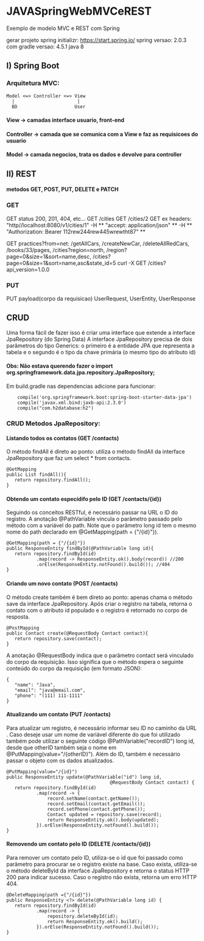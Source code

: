 # JAVASpringWebMVCeREST
Exemplo de modelo MVC e REST com Spring

gerar projeto spring initializr:  https://start.spring.io/
spring versao: 2.0.3
com gradle versao: 4.5.1
java 8

## I) Spring Boot

### Arquitetura MVC:

```
Model <=> Controller <=> View
  |                       |
  BD                     User
```

#### View -> camadas interface usuario, front-end

#### Controller -> camada que se comunica com a View e faz as requisicoes do usuario

#### Model -> camada negocios, trata os dados e devolve para controller


## II) REST
#### metodos GET, POST, PUT, DELETE e PATCH
### GET
GET status 200, 201, 404, etc...
GET /cities 
GET /cities/2
GET ex headers: "http//localhost:8080/v1/cities/1" -H ** "accept: application/json" ** -H
** "Authorization: Bearer 112rew244rew445wrewtht87" **

GET practices?from=net: /getAllCars,   /createNewCar,  /deleteAllRedCars,  /books/33/pages, /cities?region=north,
    /region?page=0&size=1&sort=name,desc,  /cities?page=0&size=1&sort=name,asc&state_id=5
    curl -X GET /cities?api_version=1.0.0

### PUT
PUT payload(corpo da requisicao) UserRequest, UserEntity, UserResponse


## CRUD
 Uma forma fácil de fazer isso é criar uma interface que extende a interface JpaRepository (do Spring Data)
A interface JpaRepository precisa de dois parâmetros do tipo Generics: o primeiro é a entidade JPA que
 representa a tabela e o segundo é o tipo da chave primária (o mesmo tipo do atributo id)

 
#### Obs: Não estava querendo fazer o import org.springframework.data.jpa.repository.JpaRepository;
Em build.gradle nas dependencias adicione para funcionar:

```
	compile('org.springframework.boot:spring-boot-starter-data-jpa')
	compile('javax.xml.bind:jaxb-api:2.3.0')
	compile("com.h2database:h2")
```

### CRUD Metodos JpaRepository:

#### Listando todos os contatos (GET /contacts)
O método findAll é direto ao ponto: utiliza o método findAll da interface JpaRepository que faz um select * from contacts.
```
@GetMapping
public List findAll(){
   return repository.findAll();
}
```

#### Obtendo um contato especídifo pelo ID (GET /contacts/{id})
Seguindo os conceitos RESTful, é necessário passar na URL o ID do registro. A anotação @PathVariable vincula 
o parâmetro passado pelo método com a variável do path. Note que o parâmetro long id tem o mesmo nome do path 
declarado em @GetMapping(path = {"/{id}"}).

```
@GetMapping(path = {"/{id}"})
public ResponseEntity findById(@PathVariable long id){
   return repository.findById(id)
           .map(record -> ResponseEntity.ok().body(record)) //200
           .orElse(ResponseEntity.notFound().build()); //404
}
```

#### Criando um novo contato (POST /contacts)

O método create também é bem direto ao ponto: apenas chama o método save da interface JpaRepository. 
Após criar o registro na tabela, retorna o contato com o atributo id populado e o registro é retornado no corpo 
de resposta.

```
@PostMapping
public Contact create(@RequestBody Contact contact){
   return repository.save(contact);
}
```
A anotação @RequestBody indica que o parâmetro contact será vinculado do corpo da requisição. 
Isso significa que o método espera o seguinte conteúdo do corpo da requisição (em formato JSON):

```
{
   "name": "Java",
   "email": "java@email.com",
   "phone": "(111) 111-1111"
}
```

#### Atualizando um contato (PUT /contacts)

Para atualizar um registro, é necessário informar seu ID no caminho da URL 
. Caso deseje usar um nome de variável diferente do que foi utilizado também pode utilizar o seguinte 
código @PathVariable("recordID") long id, desde que otherID também seja o nome em @PutMapping(value="/{otherID}").
Além do ID, também é necessário passar o objeto com os dados atualizados.

```
@PutMapping(value="/{id}")
public ResponseEntity update(@PathVariable("id") long id,
                                      @RequestBody Contact contact) {
   return repository.findById(id)
           .map(record -> {
               record.setName(contact.getName());
               record.setEmail(contact.getEmail());
               record.setPhone(contact.getPhone());
               Contact updated = repository.save(record);
               return ResponseEntity.ok().body(updated);
           }).orElse(ResponseEntity.notFound().build());
}
```

#### Removendo um contato pelo ID (DELETE /contacts/{id})

Para remover um contato pelo ID, utiliza-se o id que foi passado como parâmetro para procurar se 
o registro existe na base. Caso exista, utiliza-se o método deleteById da interface JpaRepository e retorna o 
status HTTP 200 para indicar sucesso. Caso o registro não exista, retorna um erro HTTP 404.

```
@DeleteMapping(path ={"/{id}"})
public ResponseEntity <?> delete(@PathVariable long id) {
   return repository.findById(id)
           .map(record -> {
               repository.deleteById(id);
               return ResponseEntity.ok().build();
           }).orElse(ResponseEntity.notFound().build());
}
```

